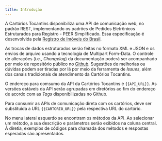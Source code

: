 ```yaml
---
title: Introdução
---
```


A Cartórios Tocantins disponibiliza uma API de comunicação web, no padrão REST, implementando os padrões de Pedidos Eletrônicos Estruturados para Registro - PEER Simplificado. Essa especificação é desenvolvida pela [Registro de Imóveis do Brasil](https://www.registrodeimoveis.org.br/orientacoes). 

As trocas de dados estruturados serão feitas no formato XML e JSON e os envios de arquivo usando a tecnologia de Multipart Form-Data. O controle de alterações (i.e., *Changelog*) da documentação poderá ser acompanhado por meio de repositório público no [Github](https://github.com/anoregto/docs-rest-api). Sugestões de melhorias ou dúvidas podem ser tiradas por lá por meio da ferramenta de *Issues*, além dos canais tradicionais de atendimento da Cartórios Tocantins.

O endereço para comsumo da API da Cartórios Tocantins é `{{API_URL}}`. As versões estáveis da API serão agrupadas em diretórios ao fim do endereço de acordo com as *Tags* disponibilizadas no Github.

Para consumir as APIs de comunicação direta com os cartórios, deve ser substituída a URL `{{CARTORIO_URL}}` pela respectiva URL do cartório.

No menu lateral esquerdo se encontram os métodos da API. Ao selecionar um método, a sua descrição e parâmetros serão exibidos na coluna central. À diretia, exemplos de códigos para chamada dos métodos e respostas esperadas são apresentados.